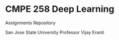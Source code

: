 # CMPE 258 Deep Learning
Assignments Repository 

San Jose State University
Professor Vijay Eranti


